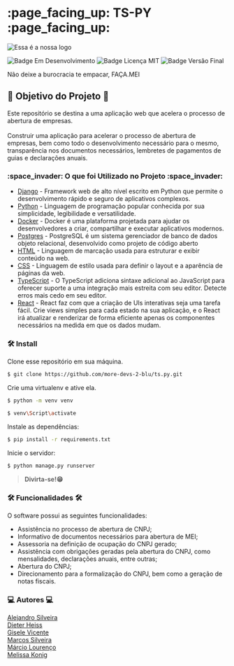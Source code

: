 <h1> :page_facing_up: TS-PY :page_facing_up: </h1>


<p>
  <img src="https://user-images.githubusercontent.com/113144754/224512387-b3a74e81-4c3d-4186-a660-18f9195523c1.png" alt="Essa é a nossa logo" />
</p>


<p>
    <img src="https://img.shields.io/badge/Status-Em Desenvolvimento-brightgreen" alt="Badge Em Desenvolvimento"/>
    <img src="https://img.shields.io/badge/Licen%C3%A7a-MIT-brightgreen" alt="Badge Licença MIT"/>
    <img src="https://img.shields.io/badge/Vers%C3%A3o%20Final-Março%2F23-blue" alt="Badge Versão Final"/>
</p>

<p>
  Não deixe a burocracia te empacar, FAÇA.MEI
</p>

<h2> 🎯 Objetivo do Projeto 🎯 </h2>

<p> Este repositório se destina a uma aplicação web que acelera o processo de abertura de empresas.
<br><br>
Construir uma aplicação para acelerar o processo de abertura de empresas, bem como todo o desenvolvimento necessário para o mesmo, transparência nos documentos necessários, lembretes de pagamentos de guias e declarações anuais. </p>


<h3> :space_invader: O que foi Utilizado no Projeto :space_invader: </h3>
<ul>
    <li><a href="https://www.djangoproject.com">Django</a> - Framework web de alto nível escrito em Python que permite o desenvolvimento rápido e seguro de aplicativos complexos.</li>
    <li><a href="https://www.python.org/downloads/release/python-3111/">Python</a> - Linguagem de programação popular conhecida por sua simplicidade, legibilidade e versatilidade.</li>
    <li><a href="https://www.docker.com/products/docker-desktop/">Docker</a> - Docker é uma plataforma projetada para ajudar os desenvolvedores a criar, compartilhar e executar aplicativos modernos.</li>
    <li><a href="https://www.postgresql.org/">Postgres</a> - PostgreSQL é um sistema gerenciador de banco de dados objeto relacional, desenvolvido como projeto de código aberto</li>
    <li><a href="https://developer.mozilla.org/pt-BR/docs/Web/HTML">HTML</a> - Linguagem de marcação usada para estruturar e exibir conteúdo na web.</li>
    <li><a href="https://developer.mozilla.org/pt-BR/docs/Web/CSS">CSS</a> - Linguagem de estilo usada para definir o layout e a aparência de páginas da web.</li>
    <li><a href="https://www.typescriptlang.org/">TypeScript</a> - O TypeScript adiciona sintaxe adicional ao JavaScript para oferecer suporte a uma integração mais estreita com seu editor. Detecte erros mais cedo em seu editor.</li>
    <li><a href="https://pt-br.reactjs.org/">React</a> - React faz com que a criação de UIs interativas seja uma tarefa fácil. Crie views simples para cada estado na sua aplicação, e o React irá atualizar e renderizar de forma eficiente apenas os componentes necessários na medida em que os dados mudam.</li>
</ul>

<h3> 🛠️ Install </h3>

Clone esse repositório em sua máquina.
```bash
$ git clone https://github.com/more-devs-2-blu/ts.py.git
```
Crie uma virtualenv e ative ela.
```bash
$ python -m venv venv
```
```bash
$ venv\Script\activate
```
Instale as dependências:
```bash
$ pip install -r requirements.txt
```
Inicie o servidor:
```bash
$ python manage.py runserver
```
>**Divirta-se!😁**

<h3>🛠️ Funcionalidades 🛠️</h3>
<p>
O software possui as seguintes funcionalidades:

- Assistência no processo de abertura de CNPJ;
- Informativo de documentos necessários para abertura de MEI;
- Assessoria na definição de ocupação do CNPJ gerado;
- Assistência com obrigações geradas pela abertura do CNPJ, como mensalidades, declarações anuais, entre outras;
- Abertura do CNPJ;
- Direcionamento para a formalização do CNPJ, bem como a geração de notas fiscais.
</p>

<h3> 💻 Autores 💻 </h3>

<a href="https://github.com/alejandrosilveiraramos">Alejandro Silveira</a><br>
<a href="https://github.com/weboss-br">Dieter Heiss</a><br>
<a href="https://github.com/giselev">Gisele Vicente</a><br>
<a href="https://github.com/MQSilveira">Marcos Silveira</a><br>
<a href="https://github.com/marciolou">Márcio Lourenço</a><br>
<a href="https://github.com/MelissaKonig">Melissa Konig</a>
